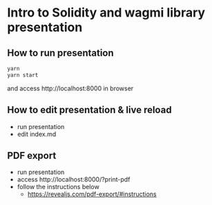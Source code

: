 # Intro to Solidity and wagmi library presentation

## How to run presentation
```bash
yarn
yarn start
```
and access http://localhost:8000 in browser

## How to edit presentation & live reload
* run presentation
* edit index.md

## PDF export
* run presentation
* access http://localhost:8000/?print-pdf
* follow the instructions below
  * https://revealjs.com/pdf-export/#instructions

